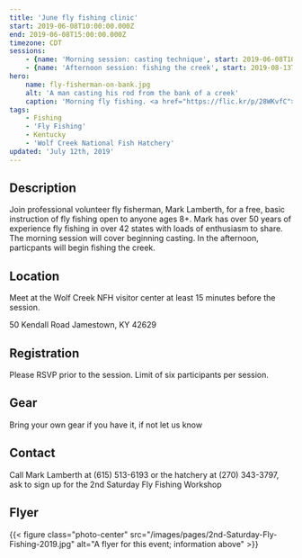 ```yaml
---
title: 'June fly fishing clinic'
start: 2019-06-08T10:00:00.000Z
end: 2019-06-08T15:00:00.000Z
timezone: CDT
sessions:
    - {name: 'Morning session: casting technique', start: 2019-06-08T10:00:00.000Z, end: 2019-06-08T12:00:00.000Z}
    - {name: 'Afternoon session: fishing the creek', start: 2019-08-13T13:00:00.000Z, end: 2019-06-08T15:00:00.000Z}
hero:
    name: fly-fisherman-on-bank.jpg
    alt: 'A man casting his rod from the bank of a creek'
    caption: 'Morning fly fishing. <a href="https://flic.kr/p/28WKvfC">Photo</a> by <a href="https://www.flickr.com/photos/v-2/"></a>, <a href="https://creativecommons.org/licenses/by-nc-nd/2.0/">CC-BY-NC-ND</a>.'
tags:
    - Fishing
    - 'Fly Fishing'
    - Kentucky
    - 'Wolf Creek National Fish Hatchery'
updated: 'July 12th, 2019'
---
```


## Description

Join professional volunteer fly fisherman, Mark Lamberth, for a free, basic instruction of fly fishing open to anyone ages 8+. Mark has over 50 years of experience fly fishing in over 42 states with loads of enthusiasm to share. The morning session will cover beginning casting. In the afternoon, particpants will begin fishing the creek.

## Location

Meet at the Wolf Creek NFH visitor center at least 15 minutes before the session.

50 Kendall Road Jamestown, KY 42629

## Registration

Please RSVP prior to the session. Limit of six participants per session.

## Gear

Bring your own gear if you have it, if not let us know

## Contact

Call Mark Lamberth at (615) 513-6193 or the hatchery at (270) 343-3797, ask to sign up for the 2nd Saturday Fly Fishing Workshop

## Flyer

{{< figure class="photo-center" src="/images/pages/2nd-Saturday-Fly-Fishing-2019.jpg" alt="A flyer for this event; information above" >}}